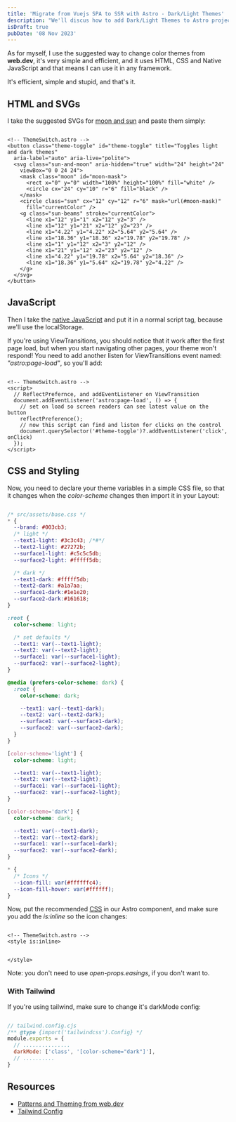 ```yaml
---
title: 'Migrate from Vuejs SPA to SSR with Astro - Dark/Light Themes'
description: "We'll discus how to add Dark/Light Themes to Astro projects, using a native approach."
isDraft: true
pubDate: '08 Nov 2023'
---
```


As for myself, I use the suggested way to change color themes from **web.dev**, it's very simple and efficient, and it uses HTML, CSS and Native JavaScript and that means I can use it in any framework.

It's efficient, simple and stupid, and that's it.

## HTML and SVGs
I take the suggested SVGs for [moon and sun](https://web.dev/patterns/theming/theme-switch?hl=en "web.dev - Theme Switch") and paste them simply:

```astro

<!-- ThemeSwitch.astro -->
<button class="theme-toggle" id="theme-toggle" title="Toggles light and dark themes"
  aria-label="auto" aria-live="polite">
  <svg class="sun-and-moon" aria-hidden="true" width="24" height="24"
    viewBox="0 0 24 24">
    <mask class="moon" id="moon-mask">
      <rect x="0" y="0" width="100%" height="100%" fill="white" />
      <circle cx="24" cy="10" r="6" fill="black" />
    </mask>
    <circle class="sun" cx="12" cy="12" r="6" mask="url(#moon-mask)"
      fill="currentColor" />
    <g class="sun-beams" stroke="currentColor">
      <line x1="12" y1="1" x2="12" y2="3" />
      <line x1="12" y1="21" x2="12" y2="23" />
      <line x1="4.22" y1="4.22" x2="5.64" y2="5.64" />
      <line x1="18.36" y1="18.36" x2="19.78" y2="19.78" />
      <line x1="1" y1="12" x2="3" y2="12" />
      <line x1="21" y1="12" x2="23" y2="12" />
      <line x1="4.22" y1="19.78" x2="5.64" y2="18.36" />
      <line x1="18.36" y1="5.64" x2="19.78" y2="4.22" />
    </g>
  </svg>
</button>
```

## JavaScript

Then I take the [native JavaScript](https://web.dev/patterns/theming/theme-switch?hl=en#js "web.dev - Theme Switch javascript") and put it in a normal script tag, because we'll use the localStorage.

If you're using ViewTransitions, you should notice that it work after the first page load, but when you start navigating other pages, your theme won't respond!
You need to add another listen for ViewTransitions event named: _"astro:page-load"_, so you'll add:

```astro

<!-- ThemeSwitch.astro -->
<script>
  // ReflectPrefernce, and addEventListener on ViewTransition
  document.addEventListener('astro:page-load', () => {
    // set on load so screen readers can see latest value on the button
    reflectPreference();
    // now this script can find and listen for clicks on the control
    document.querySelector('#theme-toggle')?.addEventListener('click', onClick)
  });
</script>
```

## CSS and Styling

Now, you need to declare your theme variables in a simple CSS file, so that it changes when the *color-scheme* changes then import it in your Layout:

```css

/* src/assets/base.css */
* {
  --brand: #003cb3;
  /* light */
  --text1-light: #3c3c43; /*#*/
  --text2-light: #27272b;
  --surface1-light: #c5c5c5db;
  --surface2-light: #fffff5db;

  /* dark */
  --text1-dark: #fffff5db;
  --text2-dark: #a1a7aa;
  --surface1-dark:#1e1e20;
  --surface2-dark:#161618;
}

:root {
  color-scheme: light;

  /* set defaults */
  --text1: var(--text1-light);
  --text2: var(--text2-light);
  --surface1: var(--surface1-light);
  --surface2: var(--surface2-light);
}

@media (prefers-color-scheme: dark) {
  :root {
    color-scheme: dark;

    --text1: var(--text1-dark);
    --text2: var(--text2-dark);
    --surface1: var(--surface1-dark);
    --surface2: var(--surface2-dark);
  }
}

[color-scheme='light'] {
  color-scheme: light;

  --text1: var(--text1-light);
  --text2: var(--text2-light);
  --surface1: var(--surface1-light);
  --surface2: var(--surface2-light);
}

[color-scheme='dark'] {
  color-scheme: dark;

  --text1: var(--text1-dark);
  --text2: var(--text2-dark);
  --surface1: var(--surface1-dark);
  --surface2: var(--surface2-dark);
}

* {
  /* Icons */
  --icon-fill: var(#ffffffc4);
  --icon-fill-hover: var(#ffffff);
}

```

Now, put the recommended [CSS](https://web.dev/patterns/theming/theme-switch?hl=en#css "web.dev - Theme Switch CSS") in our Astro component, and make sure you add the *is:inline* so the icon changes:

```astro

<!-- ThemeSwitch.astro -->
<style is:inline>


</style>
```
Note: you don't need to use *open-props.easings*, if you don't want to.

### With Tailwind

If you're using tailwind, make sure to change it's darkMode config:

```js

// tailwind.config.cjs
/** @type {import('tailwindcss').Config} */
module.exports = {
  // ...............
  darkMode: ['class', '[color-scheme="dark"]'],
  // ..........
}
```

## Resources

- [Patterns and Theming from web.dev](https://web.dev/patterns/theming/ "web.dev")
- [Tailwind Config](https://tailwindcss.com/docs/dark-mode "tailwind.com")